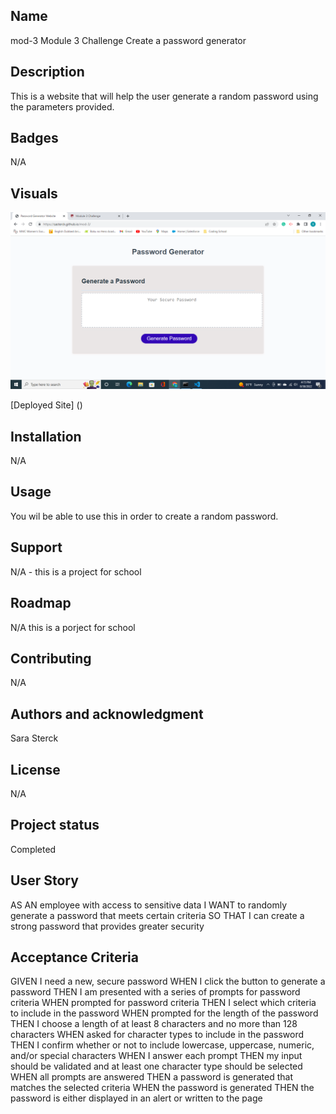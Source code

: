 ## Name
mod-3
Module 3 Challenge
Create a password generator

## Description
This is a website that will help the user generate a random password using the parameters provided. 

## Badges
N/A

## Visuals

![Screenshot of Page](./assets/images/Screenshot%20(41).png)

[Deployed Site] ()

## Installation
N/A

## Usage
You wil be able to use this in order to create a random password. 

## Support
N/A - this is a project for school

## Roadmap
N/A this is a porject for school

## Contributing
N/A

## Authors and acknowledgment
Sara Sterck

## License
N/A

## Project status
Completed

## User Story
AS AN employee with access to sensitive data
I WANT to randomly generate a password that meets certain criteria
SO THAT I can create a strong password that provides greater security

## Acceptance Criteria
GIVEN I need a new, secure password
WHEN I click the button to generate a password
THEN I am presented with a series of prompts for password criteria
WHEN prompted for password criteria
THEN I select which criteria to include in the password
WHEN prompted for the length of the password
THEN I choose a length of at least 8 characters and no more than 128 characters
WHEN asked for character types to include in the password
THEN I confirm whether or not to include lowercase, uppercase, numeric, and/or special characters
WHEN I answer each prompt
THEN my input should be validated and at least one character type should be selected
WHEN all prompts are answered
THEN a password is generated that matches the selected criteria
WHEN the password is generated
THEN the password is either displayed in an alert or written to the page
